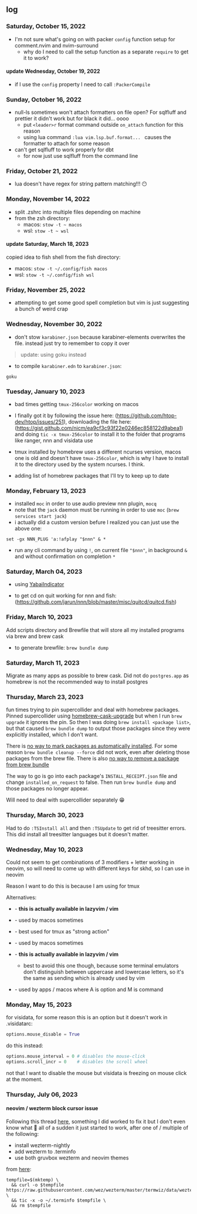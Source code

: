 ## log

### Saturday, October 15, 2022

- I'm not sure what's going on with packer `config` function setup for comment.nvim and nvim-surround
  - why do I need to call the setup function as a separate `require` to get it to work?

#### update Wednesday, October 19, 2022

- if I use the `config` property I need to call `:PackerCompile`

### Sunday, October 16, 2022

- null-ls sometimes won't attach formatters on file open? For sqlfluff and prettier it didn't work but for black it did...
  oooo
  - put `<leader>r` format command outside `on_attach` function for this reason
  - using lua command `:lua vim.lsp.buf.format... ` causes the formatter to attach for some reason
- can't get sqlfluff to work properly for dbt
  - for now just use sqlfluff from the command line

### Friday, October 21, 2022

- lua doesn't have regex for string pattern matching!!! 😶

### Monday, November 14, 2022

- split .zshrc into multiple files depending on machine
- from the zsh directory:
  - macos: `stow -t ~ macos`
  - wsl: `stow -t ~ wsl`

#### update Saturday, March 18, 2023

copied idea to fish shell
from the fish directory:

- macos: `stow -t ~/.config/fish macos`
- wsl: `stow -t ~/.config/fish wsl`

### Friday, November 25, 2022

- attempting to get some good spell completion but vim is just suggesting a bunch of weird crap

### Wednesday, November 30, 2022

- don't stow `karabiner.json` because karabiner-elements overwrites the file. instead just try to remember to copy it over

> update: using goku instead

- to compile `karabiner.edn` to `karabiner.json`:

```
goku
```

### Tuesday, January 10, 2023

- bad times getting `tmux-256color` working on macos
- I finally got it by following the issue here: (https://github.com/htop-dev/htop/issues/251), downloading the file here: (https://gist.github.com/nicm/ea9cf3c93f22e0246ec858122d9abea1)
  and doing `tic -x tmux-256color` to install it to the folder that programs like ranger, nnn and visidata use
- tmux installed by homebrew uses a different ncurses version, macos one is old and doesn't have `tmux-256color`, which is why I have to install it to the
  directory used by the system ncurses. I think.

- adding list of homebrew packages that I'll try to keep up to date

### Monday, February 13, 2023

- installed `moc` in order to use audio preview nnn plugin, `mocq`
- note that the `jack` daemon must be running in order to use `moc` (`brew services start jack`)
- i actually did a custom version befure I realized you can just use the above one:

`set -gx NNN_PLUG 'a:!afplay "$nnn" & *`

- run any cli command by using `!`, on current file `"$nnn"`, in background `&` and without confirmation on completion `*`

### Saturday, March 04, 2023

- using [YabaiIndicator](https://github.com/xiamaz/YabaiIndicator)

- to get cd on quit working for nnn and fish: (https://github.com/jarun/nnn/blob/master/misc/quitcd/quitcd.fish)

### Friday, March 10, 2023

Add scripts directory and Brewfile that will store all my installed programs via brew and brew cask

- to generate brewfile: `brew bundle dump`

### Saturday, March 11, 2023

Migrate as many apps as possible to brew cask. Did not do `postgres.app` as homebrew is not the recommended way to install postgres

### Thursday, March 23, 2023

fun times trying to pin supercollider and deal with homebrew packages. Pinned supercollider using [homebrew-cask-upgrade](https://github.com/buo/homebrew-cask-upgrade) but when I run `brew upgrade` it ignores the pin. So then I was doing `brew install <package list>`, but that caused `brew bundle dump` to output those packages since they were explicitly installed, which I don't want.

There is [no way to mark packages as automatically installed](https://github.com/Homebrew/brew/issues/10754). For some reason `brew bundle cleanup --force` did not work, even after deleting those packages from the brew file. There is also [no way to remove a package from brew bundle](https://github.com/Homebrew/homebrew-bundle/issues/818)

The way to go is go into each package's `INSTALL_RECEIPT.json` file and change `installed_on_request` to false. Then run `brew bundle dump` and those packages no longer appear.

Will need to deal with supercollider separately 😁

### Thursday, March 30, 2023

Had to do `:TSInstall all` and then `:TSUpdate` to get rid of treesitter errors. This did install all treesitter languages but it doesn't matter.

### Wednesday, May 10, 2023

Could not seem to get combinations of 3 modifiers + letter working in neovim, so will need to come up with different keys for skhd, so I can use <C-A-letter> in neovim

Reason I want to do this is because I am using <A-letter> for tmux

Alternatives:

- <A-C-letter> - **this is actually available in lazyvim / vim**
- <A-M-letter> - used by macos sometimes
- <A-S-letter> - best used for tmux as "strong action"
- <C-M-letter> - used by macos sometimes
- <C-S-letter> - **this is actually available in lazyvim / vim**

  - best to avoid this one though, because some terminal emulators don't distinguish between uppercase and lowercase letters, so it's the same as sending <C-letter> which is already used by vim

- <M-S-letter> - used by apps / macos
  where A is option and M is command

### Monday, May 15, 2023

for visidata, for some reason this is an option but it doesn't work in .visidatarc:

```python
options.mouse_disable = True
```

do this instead:

```python
options.mouse_interval = 0 # disables the mouse-click
options.scroll_incr = 0    # disables the scroll wheel
```

not that I want to disable the mouse but visidata is freezing on mouse click at the moment.

### Thursday, July 06, 2023

#### neovim / wezterm block cursor issue

Following this thread [here](https://github.com/wez/wezterm/issues/2635), something I did worked to fix it but I don't even know what 🤣 all of a sudden it just started to work, after one of / multiple of the following:

- install wezterm-nightly
- add wezterm to .terminfo
- use both gruvbox wezterm and neovim themes

from [here](https://wezfurlong.org/wezterm/faq.html#how-do-i-enable-undercurl-curly-underlines):

```shell
tempfile=$(mktemp) \
  && curl -o $tempfile https://raw.githubusercontent.com/wez/wezterm/master/termwiz/data/wezterm.terminfo \
  && tic -x -o ~/.terminfo $tempfile \
  && rm $tempfile
```
